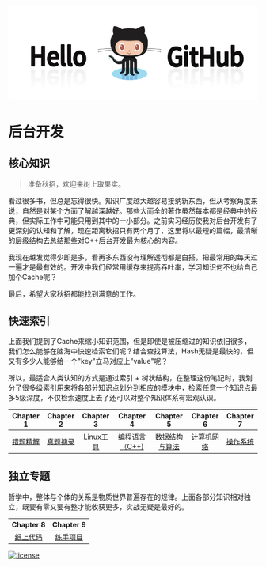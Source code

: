 ![图片](./source/github.jpg)

# 后台开发

## 核心知识

> 准备秋招，欢迎来树上取果实。

看过很多书，但总是忘得很快。知识广度越大越容易接纳新东西，但从考察角度来说，自然是对某个方面了解越深越好。那些大而全的著作虽然每本都是经典中的经典，但实际工作中可能只用到其中的一小部分。之前实习经历使我对后台开发有了更深刻的认知和了解，现在距离秋招只有两个月了，这里将以最短的篇幅，最清晰的层级结构去总结那些对C++后台开发最为核心的内容。

我现在越发觉得少即是多，看再多东西没有理解透彻都是白搭，把最常用的每天过一遍才是最有效的。开发中我们经常用缓存来提高吞吐率，学习知识何不也给自己加个Cache呢？

最后，希望大家秋招都能找到满意的工作。

## 快速索引

上面我们提到了Cache来缩小知识范围，但是即使是被压缩过的知识依旧很多，我们怎么能够在脑海中快速检索它们呢？结合查找算法，Hash无疑是最快的，但又有多少人能够给一个"key"立马对应上"value"呢？

所以，最适合人类认知的方式是通过索引 + 树状结构，在整理这份笔记时，我划分了很多级索引用来将各部分知识点划分到相应的模块中，检索任意一个知识点最多5级深度，不仅检索速度上去了还可以对整个知识体系有宏观认识。

| Chapter 1 | Chapter 2 | Chapter 3| Chapter 4 | Chapter 5 | Chapter 6 | Chapter 7|
| :--------: | :---------: | :---------: | :---------: | :---------: | :---------:| :---------: |
|  [错题精解]() | [真题摘录]() | [Linux工具]() | [编程语言（C++)]() | [数据结构与算法]() | [计算机网络]() | [操作系统]() |

## 独立专题

哲学中，整体与个体的关系是物质世界普遍存在的规律。上面各部分知识相对独立，既要有零又要有整才能收获更多，实战无疑是最好的。

|  Chapter 8   |  Chapter 9   |
| :----------: | :----------: |
| [纸上代码]() | [练手项目]() |

[![license](https://img.shields.io/github/license/mashape/apistatus.svg)](https://opensource.org/licenses/MIT)